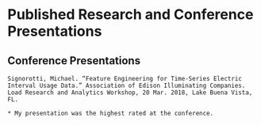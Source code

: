# Published Research and Conference Presentations

## Conference Presentations

```
Signorotti, Michael. “Feature Engineering for Time-Series Electric Interval Usage Data.” Association of Edison Illuminating Companies. Load Research and Analytics Workshop, 20 Mar. 2018, Lake Buena Vista, FL.

* My presentation was the highest rated at the conference.
```

